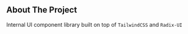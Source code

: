 <!-- ABOUT THE PROJECT -->

## About The Project

Internal UI component library built on top of `TailwindCSS` and `Radix-UI`